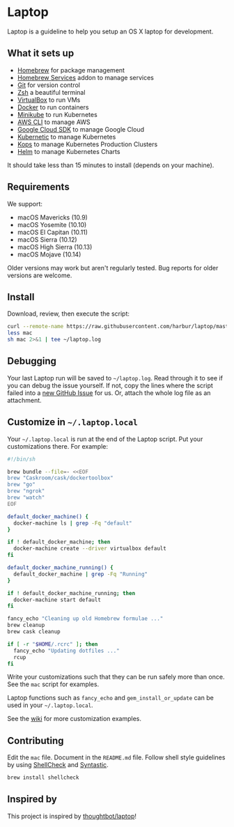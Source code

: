 # Laptop

Laptop is a guideline to help you setup an OS X laptop for development.

What it sets up
---------------

* [Homebrew] for package management
* [Homebrew Services] addon to manage services
* [Git] for version control
* [Zsh] a beautiful terminal
* [VirtualBox] to run VMs
* [Docker] to run containers
* [Minikube] to run Kubernetes
* [AWS CLI] to manage AWS
* [Google Cloud SDK] to manage Google Cloud
* [Kubernetic] to manage Kubernetes
* [Kops] to manage Kubernetes Production Clusters
* [Helm] to manage Kubernetes Charts

It should take less than 15 minutes to install (depends on your machine).

[Homebrew]: https://brew.sh/
[Homebrew Services]: https://github.com/Homebrew/homebrew-services
[Git]: https://git-scm.com/
[Zsh]: https://ohmyz.sh/
[VirtualBox]: https://www.virtualbox.org/wiki/Downloads
[Docker]: http://docker.com/
[Minikube]: https://kubernetes.io/docs/setup/minikube/
[AWS CLI]: https://aws.amazon.com/cli/
[Google Cloud SDK]: https://cloud.google.com/sdk/install
[Kubernetic]: https://www.kubernetic.com
[Kops]: https://github.com/kubernetes/kops
[Helm]: https://github.com/helm/helm

Requirements
------------

We support:

* macOS Mavericks (10.9)
* macOS Yosemite (10.10)
* macOS El Capitan (10.11)
* macOS Sierra (10.12)
* macOS High Sierra (10.13)
* macOS Mojave (10.14)

Older versions may work but aren't regularly tested. Bug reports for older versions are welcome.

Install
-------

Download, review, then execute the script:

```sh
curl --remote-name https://raw.githubusercontent.com/harbur/laptop/master/mac
less mac
sh mac 2>&1 | tee ~/laptop.log
```

Debugging
---------

Your last Laptop run will be saved to `~/laptop.log`.
Read through it to see if you can debug the issue yourself.
If not, copy the lines where the script failed into a
[new GitHub Issue](https://github.com/harbur/laptop/issues/new) for us.
Or, attach the whole log file as an attachment.

Customize in `~/.laptop.local`
------------------------------

Your `~/.laptop.local` is run at the end of the Laptop script.
Put your customizations there.
For example:

```sh
#!/bin/sh

brew bundle --file=- <<EOF
brew "Caskroom/cask/dockertoolbox"
brew "go"
brew "ngrok"
brew "watch"
EOF

default_docker_machine() {
  docker-machine ls | grep -Fq "default"
}

if ! default_docker_machine; then
  docker-machine create --driver virtualbox default
fi

default_docker_machine_running() {
  default_docker_machine | grep -Fq "Running"
}

if ! default_docker_machine_running; then
  docker-machine start default
fi

fancy_echo "Cleaning up old Homebrew formulae ..."
brew cleanup
brew cask cleanup

if [ -r "$HOME/.rcrc" ]; then
  fancy_echo "Updating dotfiles ..."
  rcup
fi
```

Write your customizations such that they can be run safely more than once.
See the `mac` script for examples.

Laptop functions such as `fancy_echo` and
`gem_install_or_update`
can be used in your `~/.laptop.local`.

See the [wiki](https://github.com/thoughtbot/laptop/wiki)
for more customization examples.

Contributing
------------

Edit the `mac` file.
Document in the `README.md` file.
Follow shell style guidelines by using [ShellCheck] and [Syntastic].

```sh
brew install shellcheck
```

[ShellCheck]: http://www.shellcheck.net/about.html
[Syntastic]: https://github.com/scrooloose/syntastic

Inspired by
-----------

This project is inspired by [thoughtbot/laptop]!

[thoughtbot/laptop]: https://github.com/thoughtbot/laptop
